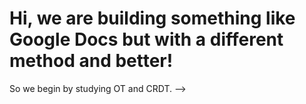 # Hi, we are building something like Google Docs but with a different method and better! 
So we begin by studying OT and CRDT.
--> 
